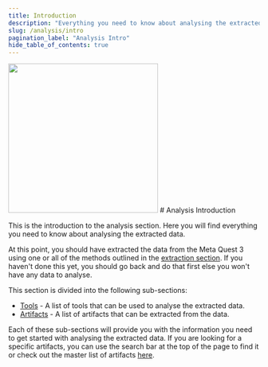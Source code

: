 ```yaml
---
title: Introduction
description: "Everything you need to know about analysing the extracted data."
slug: /analysis/intro
pagination_label: "Analysis Intro"
hide_table_of_contents: true
---
```

<img src="/img/undraw_private-data_7v0o.svg" width="300" />
# Analysis Introduction

This is the introduction to the analysis section. Here you will find everything you need to know about analysing the extracted data.

At this point, you should have extracted the data from the Meta Quest 3 using one or all of the methods outlined in the [extraction section](/extraction/intro). If you haven't done this yet, you should go back and do that first else you won't have any data to analyse.

This section is divided into the following sub-sections:

- [Tools](/analysis/tools) - A list of tools that can be used to analyse the extracted data.
- [Artifacts](/analysis/artifacts) - A list of artifacts that can be extracted from the data.

Each of these sub-sections will provide you with the information you need to get started with analysing the extracted data.
If you are looking for a specific artifacts, you can use the search bar at the top of the page to find it or check out the master list of artifacts [here](/analysis/artifacts).